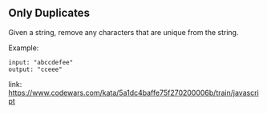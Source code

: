 ## Only Duplicates

Given a string, remove any characters that are unique from the string.

Example:

```
input: "abccdefee"
output: "cceee"
```

link: https://www.codewars.com/kata/5a1dc4baffe75f270200006b/train/javascript
